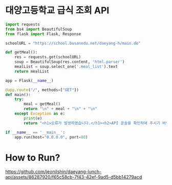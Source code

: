 # 대양고등학교 급식 조회 API
```python
import requests
from bs4 import BeautifulSoup
from flask import Flask, Response

schoolURL = "https://school.busanedu.net/daeyang-h/main.do"

def getMeal():
    res = requests.get(schoolURL)
    soup = BeautifulSoup(res.content, 'html.parser')
    mealList = soup.select_one('.meal_list').text
    return mealList

app = Flask(__name__)

@app.route("/", methods=["GET"])
def main():
    try:
        meal = getMeal()
        return "\n" + meal + "\n" + "\n"
    except Exception as e:
        print(e)
        return "<h1>오류가 발생하였습니다.</h1><h2>API 콘솔을 확인하여 주시기 바랍니다.</h2>", 500

if __name__ == '__main__':
    app.run(host="0.0.0.0", port=80)
```

# How to Run?

https://github.com/jeonilshin/daeyang-lunch-api/assets/86287920/f65c58cb-7f43-42ef-9ad5-d5bb14279acd


